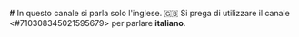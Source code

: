 **#** In questo canale si parla solo l'inglese.
🇬🇧 Si prega di utilizzare il canale <#710308345021595679> per parlare **italiano**.